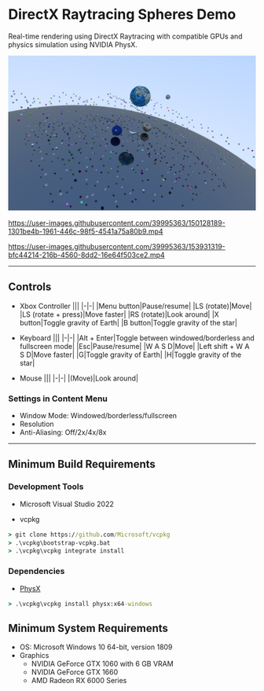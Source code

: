 # DirectX Raytracing Spheres Demo

Real-time rendering using DirectX Raytracing with compatible GPUs and physics simulation using NVIDIA PhysX.

![Raytracing Spheres](Screenshots/Raytracing-Spheres.png)

https://user-images.githubusercontent.com/39995363/150128189-1301be4b-1961-446c-98f5-4541a75a80b9.mp4

https://user-images.githubusercontent.com/39995363/153931319-bfc44214-216b-4560-8dd2-16e64f503ce2.mp4

---

## Controls
- Xbox Controller
    |||
    |-|-|
    |Menu button|Pause/resume|
    |LS (rotate)|Move|
    |LS (rotate + press)|Move faster|
    |RS (rotate)|Look around|
    |X button|Toggle gravity of Earth|
    |B button|Toggle gravity of the star|

- Keyboard
    |||
    |-|-|
    |Alt + Enter|Toggle between windowed/borderless and fullscreen mode|
    |Esc|Pause/resume|
    |W A S D|Move|
    |Left shift + W A S D|Move faster|
    |G|Toggle gravity of Earth|
    |H|Toggle gravity of the star|

- Mouse
    |||
    |-|-|
    |(Move)|Look around|

### Settings in Content Menu
- Window Mode: Windowed/borderless/fullscreen
- Resolution
- Anti-Aliasing: Off/2x/4x/8x

---

## Minimum Build Requirements
### Development Tools
- Microsoft Visual Studio 2022

- vcpkg
```cmd
> git clone https://github.com/Microsoft/vcpkg
> .\vcpkg\bootstrap-vcpkg.bat
> .\vcpkg\vcpkg integrate install
```

### Dependencies
- [PhysX](https://github.com/NVIDIAGameWorks/PhysX)
```cmd
> .\vcpkg\vcpkg install physx:x64-windows
```

## Minimum System Requirements
- OS: Microsoft Windows 10 64-bit, version 1809
- Graphics
    - NVIDIA GeForce GTX 1060 with 6 GB VRAM
    - NVIDIA GeForce GTX 1660
    - AMD Radeon RX 6000 Series
